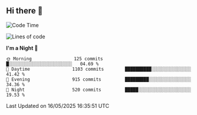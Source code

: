 ## Hi there 👋

<!--
**Wangmerlyn/Wangmerlyn** is a ✨ _special_ ✨ repository because its `README.md` (this file) appears on your GitHub profile.

Here are some ideas to get you started:

- 🔭 I’m currently working on ...
- 🌱 I’m currently learning ...
- 👯 I’m looking to collaborate on ...
- 🤔 I’m looking for help with ...
- 💬 Ask me about ...
- 📫 How to reach me: ...
- 😄 Pronouns: ...
- ⚡ Fun fact: ...
-->
<!--START_SECTION:waka-->
![Code Time](http://img.shields.io/badge/Code%20Time-293%20hrs%2032%20mins-blue)

![Lines of code](https://img.shields.io/badge/From%20Hello%20World%20I%27ve%20Written-12.3%20million%20lines%20of%20code-blue)

**I'm a Night 🦉** 

```text
🌞 Morning                125 commits         █░░░░░░░░░░░░░░░░░░░░░░░░   04.69 % 
🌆 Daytime                1103 commits        ██████████░░░░░░░░░░░░░░░   41.42 % 
🌃 Evening                915 commits         █████████░░░░░░░░░░░░░░░░   34.36 % 
🌙 Night                  520 commits         █████░░░░░░░░░░░░░░░░░░░░   19.53 % 
```



 Last Updated on 16/05/2025 16:35:51 UTC
<!--END_SECTION:waka-->
